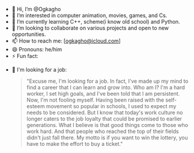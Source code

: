 - 👋 Hi, I’m @Ogkagho
- 👀 I’m interested in computer animation, movies, games, and Cs.
- 🌱 I’m currently learning C++, scheme(i know old school) and Python.
- 💞️ I’m looking to collaborate on various projects and open to new opportunities.
- 📫 How to reach me: [ogkagho@icloud.com]
- 😄 Pronouns: he/him
- ⚡ Fun fact:

<!---
Ogkagho/Ogkagho is a ✨ special ✨ repository because its `README.md` (this file) appears on your GitHub profile.
You can click the Preview link to take a look at your changes.
--->

- 💼 I'm looking for a job:
  > "Excuse me, I'm looking for a job. In fact, I've made up my mind to find a career that I can learn and grow into. Who am I? I'm a hard worker, I set high goals, and I've been told that I am persistent. Now, I'm not fooling myself. Having been raised with the self-esteem movement so popular in schools, I used to expect my needs to be considered. But I know that today's work culture no longer caters to the job loyalty that could be promised to earlier generations. What I believe is that good things come to those who work hard. And that people who reached the top of their fields didn't just fall there. My motto is if you want to win the lottery, you have to make the effort to buy a ticket."
  
